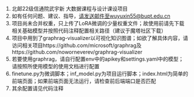 1. 北邮22级信通院武宇新 大数据课程与设计课设项目
2. 如有任何问题、建议、指导，请发送邮件至wuyuxin55@bupt.edu.cn
3. 项目尚未合并权重，只上传了LoRA微调的少量权重文件；故使用前请先下载相关基础模型并按照代码注释配置相关路径（建议于魔塔社区下载）
4. 项目中用到了graphrag-visualizer以可视化知识图谱；如欲了解具体内容，请访问相关项目https://github.com/microsoft/graphrag及https://github.com/noworneverev/graphrag-visualizer
5. 若要使用graphrag，请自行配置env中的apikey和settings.yaml中的模型；请按照所使用模型的使用文档进行配置
6. finetune.py为微调脚本；inf_model.py为项目运行脚本；index.html为简单的前端页面；如果前端页面无法运行，请检查前后端端口是否匹配
7. 其余配置请见代码注释
